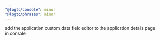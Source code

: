 ```yaml
---
"@logto/console": minor
"@logto/phrases": minor
---
```


add the application custom_data field editor to the application details page in console
